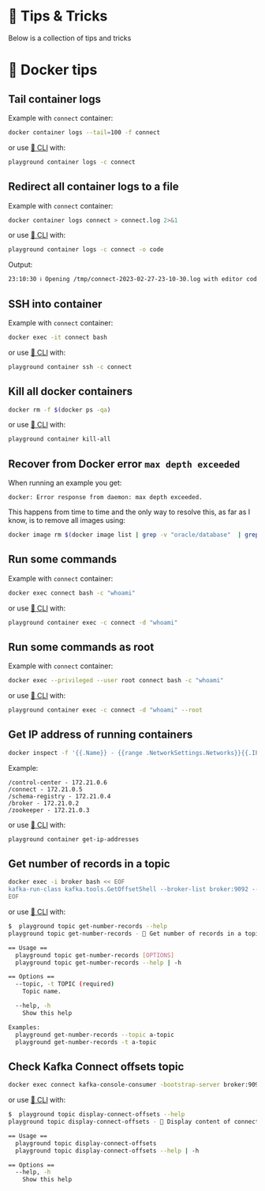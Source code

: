 # 🎁 Tips & Tricks

Below is a collection of tips and tricks

# 🐳 Docker tips

## Tail container logs

Example with `connect` container:

```bash
docker container logs --tail=100 -f connect
```

or use [🧠 CLI](/cli) with:

```bash
playground container logs -c connect
```

## Redirect all container logs to a file

Example with `connect` container:

```bash
docker container logs connect > connect.log 2>&1
```

or use [🧠 CLI](/cli) with:

```bash
playground container logs -c connect -o code
```

Output:

```bash
23:10:30 ℹ️ Opening /tmp/connect-2023-02-27-23-10-30.log with editor code
```

## SSH into container

Example with `connect` container:

```bash
docker exec -it connect bash
```

or use [🧠 CLI](/cli) with:

```bash
playground container ssh -c connect
```

## Kill all docker containers

```bash
docker rm -f $(docker ps -qa)
```

or use [🧠 CLI](/cli) with:

```bash
playground container kill-all
```

## Recover from Docker error `max depth exceeded`

When running an example you get:

```log
docker: Error response from daemon: max depth exceeded.
```

This happens from time to time and the only way to resolve this, as far as I know, is to remove all images using:

```bash
docker image rm $(docker image list | grep -v "oracle/database"  | grep -v "db-prebuilt" | awk 'NR>1 {print $3}') -f
```

## Run some commands

Example with `connect` container:

```bash
docker exec connect bash -c "whoami"
```

or use [🧠 CLI](/cli) with:

```bash
playground container exec -c connect -d "whoami"
```

## Run some commands as root

Example with `connect` container:

```bash
docker exec --privileged --user root connect bash -c "whoami"
```

or use [🧠 CLI](/cli) with:

```bash
playground container exec -c connect -d "whoami" --root
```

## Get IP address of running containers

```bash
docker inspect -f '{{.Name}} - {{range .NetworkSettings.Networks}}{{.IPAddress}}{{end}}' $(docker ps -aq)
```

Example:

```
/control-center - 172.21.0.6
/connect - 172.21.0.5
/schema-registry - 172.21.0.4
/broker - 172.21.0.2
/zookeeper - 172.21.0.3
```

or use [🧠 CLI](/cli) with:

```bash
playground container get-ip-addresses
```

## Get number of records in a topic

```bash
docker exec -i broker bash << EOF
kafka-run-class kafka.tools.GetOffsetShell --broker-list broker:9092 --topic a-topic --time -1 | awk -F ":" '{sum += \$3} END {print sum}'
EOF
```

or use [🧠 CLI](/cli) with:

```bash
$  playground topic get-number-records --help
playground topic get-number-records - 💯 Get number of records in a topic.

== Usage ==
  playground topic get-number-records [OPTIONS]
  playground topic get-number-records --help | -h

== Options ==
  --topic, -t TOPIC (required)
    Topic name.

  --help, -h
    Show this help

Examples:
  playground get-number-records --topic a-topic
  playground get-number-records -t a-topic
```

## Check Kafka Connect offsets topic

```bash
docker exec connect kafka-console-consumer -bootstrap-server broker:9092 --topic connect-offsets --from-beginning --property print.key=true --property print.timestamp=true
```

or use [🧠 CLI](/cli) with:

```bash
$  playground topic display-connect-offsets --help
playground topic display-connect-offsets - 🔺 Display content of connect offsets topic.

== Usage ==
  playground topic display-connect-offsets
  playground topic display-connect-offsets --help | -h

== Options ==
  --help, -h
    Show this help
```

